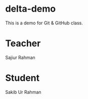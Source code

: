 # delta-demo
This is a demo for Git &amp; GitHub class.

# Teacher  
Sajiur Rahman

# Student
Sakib Ur Rahman
